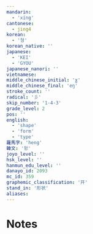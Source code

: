 ```yaml
---
mandarin:
  - 'xíng'
cantonese:
  - jing4
korean:
  - '형'
korean_native: ''
japanese:
  - 'KEI'
  - 'GYOU'
japanese_nanori: ''
vietnamese:
middle_chinese_initial: 'ɣ'
middle_chinese_final: 'eŋ'
stroke_count: ''
radical: '彡'
skip_number: '1-4-3'
grade_level: 2
pos: ''
english:
  - 'shape'
  - 'form'
  - 'type'
羅馬字: 'heng'
韓文: '헝'
joyo_level: ''
hsk_level: ''
hanmun_edu_level: ''
danayo_id: 2093
mc_id: 359
graphemic_classification: '开'
stand_in: '形状'
aliases:
---
```


# Notes
